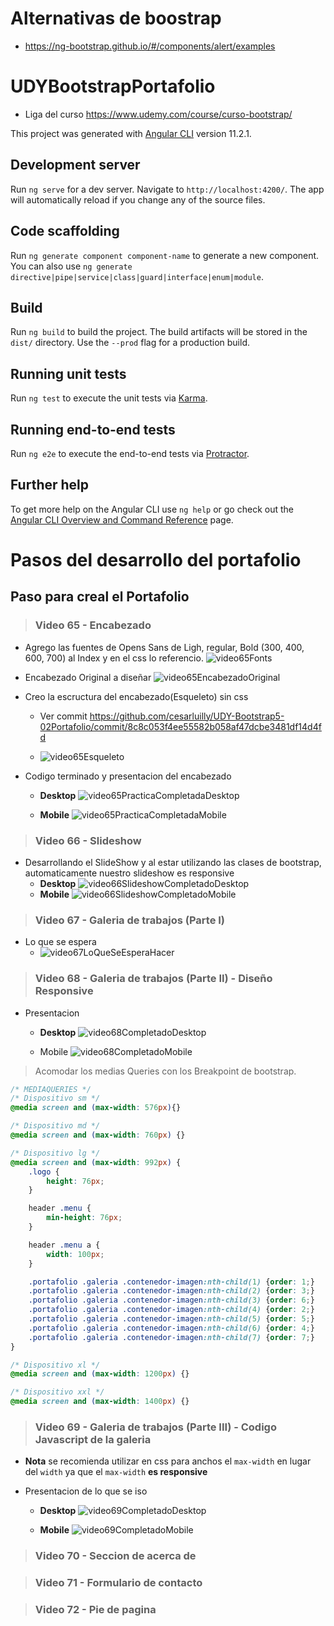 # Alternativas de boostrap
* https://ng-bootstrap.github.io/#/components/alert/examples

# UDYBootstrapPortafolio
* Liga del curso https://www.udemy.com/course/curso-bootstrap/

This project was generated with [Angular CLI](https://github.com/angular/angular-cli) version 11.2.1.

## Development server

Run `ng serve` for a dev server. Navigate to `http://localhost:4200/`. The app will automatically reload if you change any of the source files.

## Code scaffolding

Run `ng generate component component-name` to generate a new component. You can also use `ng generate directive|pipe|service|class|guard|interface|enum|module`.

## Build

Run `ng build` to build the project. The build artifacts will be stored in the `dist/` directory. Use the `--prod` flag for a production build.

## Running unit tests

Run `ng test` to execute the unit tests via [Karma](https://karma-runner.github.io).

## Running end-to-end tests

Run `ng e2e` to execute the end-to-end tests via [Protractor](http://www.protractortest.org/).

## Further help

To get more help on the Angular CLI use `ng help` or go check out the [Angular CLI Overview and Command Reference](https://angular.io/cli) page.

# Pasos del desarrollo del portafolio


## Paso para creal el Portafolio
> ### Video 65 - Encabezado
* Agrego las fuentes de Opens Sans de Ligh, regular, Bold (300, 400, 600, 700) al Index y en el css lo referencio.
![video65Fonts](./imgReadme/video65Fonts.png)

* Encabezado Original a diseñar
![video65EncabezadoOriginal](./imgReadme/video65EncabezadoOriginal.png)

* Creo la escructura del encabezado(Esqueleto) sin css
    * Ver commit https://github.com/cesarluilly/UDY-Bootstrap5-02Portafolio/commit/8c8c053f4ee55582b058af47dcbe3481df14d4fd

    * ![video65Esqueleto](./imgReadme/video65Esqueleto.png)

* Codigo terminado y presentacion del encabezado
    * **Desktop** ![video65PracticaCompletadaDesktop](./imgReadme/video65PracticaCompletadaDesktop.png)

    * **Mobile** ![video65PracticaCompletadaMobile](./imgReadme/video65PracticaCompletadaMobile.png)

> ### Video 66 - Slideshow
* Desarrollando el SlideShow y al estar utilizando las clases de bootstrap, automaticamente nuestro slideshow es
responsive 
    * **Desktop** ![video66SlideshowCompletadoDesktop](./imgReadme/video66SlideshowCompletadoDesktop.png)
    * **Mobile** ![video66SlideshowCompletadoMobile](./imgReadme/video66SlideshowCompletadoMobile.png)

> ### Video 67 - Galeria de trabajos (Parte I)
* Lo que se espera
    * ![video67LoQueSeEsperaHacer](./imgReadme/video67LoQueSeEsperaHacer.png)

> ### Video 68 - Galeria de trabajos (Parte II) - Diseño Responsive
* Presentacion
    * **Desktop**
    ![video68CompletadoDesktop](./imgReadme/video68CompletadoDesktop.png)

    * Mobile
    ![video68CompletadoMobile](./imgReadme/video68CompletadoMobile.png)

> Acomodar los medias Queries con los Breakpoint de bootstrap.
```css
/* MEDIAQUERIES */
/* Dispositivo sm */
@media screen and (max-width: 576px){}

/* Dispositivo md */
@media screen and (max-width: 760px) {}

/* Dispositivo lg */
@media screen and (max-width: 992px) {
    .logo {
        height: 76px;
    }

    header .menu {
        min-height: 76px;
    }

    header .menu a {
        width: 100px;
    }

    .portafolio .galeria .contenedor-imagen:nth-child(1) {order: 1;}
    .portafolio .galeria .contenedor-imagen:nth-child(2) {order: 3;}
    .portafolio .galeria .contenedor-imagen:nth-child(3) {order: 6;}
    .portafolio .galeria .contenedor-imagen:nth-child(4) {order: 2;}
    .portafolio .galeria .contenedor-imagen:nth-child(5) {order: 5;}
    .portafolio .galeria .contenedor-imagen:nth-child(6) {order: 4;}
    .portafolio .galeria .contenedor-imagen:nth-child(7) {order: 7;}
}

/* Dispositivo xl */
@media screen and (max-width: 1200px) {}

/* Dispositivo xxl */
@media screen and (max-width: 1400px) {}
```

> ### Video 69 - Galeria de trabajos (Parte III) - Codigo Javascript de la galeria

* **Nota** se recomienda utilizar en css para anchos el 
`max-width` en lugar del `width` ya que el `max-width` **es responsive**

* Presentacion de lo que se iso
    * **Desktop**
    ![video69CompletadoDesktop](./imgReadme/video69CompletadoDesktop.png)

    * **Mobile**
    ![video69CompletadoMobile](./imgReadme/video69CompletadoMobile.png)

> ### Video 70 - Seccion de acerca de

> ### Video 71 - Formulario de contacto

> ### Video 72 - Pie de pagina